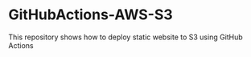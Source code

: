 # GitHubActions-AWS-S3
This repository shows how to deploy static website to S3 using GitHub Actions
